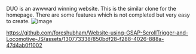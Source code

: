 DUO is an awwward winning website. This is the similar clone for the homepage. There are some features which is not completed but very easy to create.
![image](https://github.com/foreshubham/Website-using-GSAP-ScrollTrigger-and-Locomotive-JS/assets/130773338/8aecdd13-d552-42bd-ac2f-82f9cba5fff1)


https://github.com/foreshubham/Website-using-GSAP-ScrollTrigger-and-Locomotive-JS/assets/130773338/850bdf28-f288-4026-888a-47d4ab0f1002

